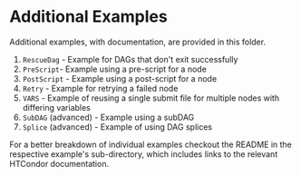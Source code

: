 # Additional Examples

Additional examples, with documentation, are provided in this folder.

1. `RescueDag` - Example for DAGs that don't exit successfully
2. `PreScript`- Example using a pre-script for a node
3. `PostScript` - Example using a post-script for a node
4. `Retry` - Example for retrying a failed node
5. `VARS` - Example of reusing a single submit file for multiple nodes with differing variables
6. `SubDAG` (advanced) - Example using a subDAG
7. `Splice` (advanced) - Example of using DAG splices

For a better breakdown of individual examples checkout the README in the respective 
example's sub-directory, which includes  links to the relevant HTCondor documentation.
